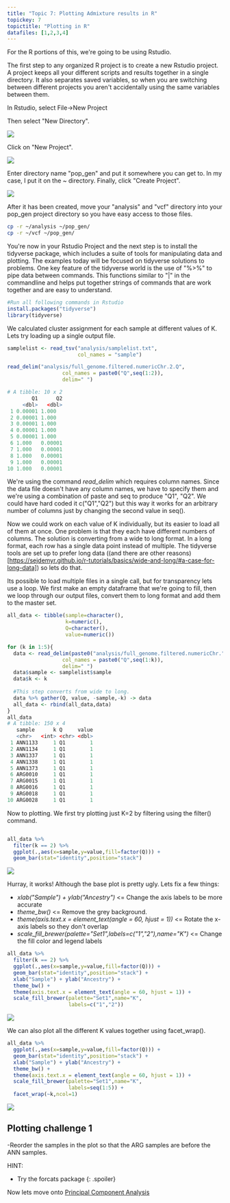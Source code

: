 ```yaml
---
title: "Topic 7: Plotting Admixture results in R"
topickey: 7
topictitle: "Plotting in R"
datafiles: [1,2,3,4]
---
```


For the R portions of this, we're going to be using Rstudio. 


The first step to any organized R project is to create a new Rstudio project. A project keeps all your different scripts and results together in a single directory. It also separates saved variables, so when you are switching between different projects you aren't accidentally using the same variables between them. 

In Rstudio, select File->New Project

Then select "New Directory".

![](rstudio_project_1.jpeg)

Click on "New Project".

![](rstudio_project_2.jpeg)

Enter directory name "pop_gen" and put it somewhere you can get to. In my case, I put it on the ~ directory. Finally, click "Create Project".

![](rstudio_project_3.jpeg)

After it has been created, move your "analysis" and "vcf" directory into your pop_gen project directory so you have easy access to those files.

```bash
cp -r ~/analysis ~/pop_gen/
cp -r ~/vcf ~/pop_gen/
```

You're now in your Rstudio Project and the next step is to install the tidyverse package, which includes a suite of tools for manipulating data and plotting. The examples today will be focused on tidyverse solutions to problems. One key feature of the tidyverse world is the use of "%>%" to pipe data between commands. This functions similar to "\|" in the commandline and helps put together strings of commands that are work together and are easy to understand. 



``` r
#Run all following commands in Rstudio
install.packages("tidyverse") 
library(tidyverse)
```

We calculated cluster assignment for each sample at different values of K. Lets try loading up a single output file.

``` r
samplelist <- read_tsv("analysis/samplelist.txt",
                       col_names = "sample")

read_delim("analysis/full_genome.filtered.numericChr.2.Q",
                  col_names = paste0("Q",seq(1:2)),
                  delim=" ")

# A tibble: 10 x 2
        Q1      Q2
     <dbl>   <dbl>
 1 0.00001 1.000  
 2 0.00001 1.000  
 3 0.00001 1.000  
 4 0.00001 1.000  
 5 0.00001 1.000  
 6 1.000   0.00001
 7 1.000   0.00001
 8 1.000   0.00001
 9 1.000   0.00001
10 1.000   0.00001

```
We're using the command _read\_delim_ which requires column names. Since the data file doesn't have any column names, we have to specify them and we're using a combination of paste and seq to produce "Q1", "Q2". We could have hard coded it c("Q1","Q2") but this way it works for an arbitrary number of columns just by changing the second value in seq(). 

Now we could work on each value of K individually, but its easier to load all of them at once. One problem is that they each have different numbers of columns. The solution is converting from a wide to long format. In a long format, each row has a single data point instead of multiple. The tidyverse tools are set up to prefer long data ((and there are other reasons)[https://sejdemyr.github.io/r-tutorials/basics/wide-and-long/#a-case-for-long-data]) so lets do that. 

Its possible to load multiple files in a single call, but for transparency lets use a loop. We first make an empty dataframe that we're going to fill, then we loop through our output files, convert them to long format and add them to the master set.

```r
all_data <- tibble(sample=character(),
                   k=numeric(),
                   Q=character(),
                   value=numeric())

for (k in 1:5){
  data <- read_delim(paste0("analysis/full_genome.filtered.numericChr.",k,".Q"),
                  col_names = paste0("Q",seq(1:k)),
                  delim=" ")
  data$sample <- samplelist$sample
  data$k <- k
  
  #This step converts from wide to long.
  data %>% gather(Q, value, -sample,-k) -> data
  all_data <- rbind(all_data,data)
}
all_data
# A tibble: 150 x 4
   sample      k Q     value
   <chr>   <int> <chr> <dbl>
 1 ANN1133     1 Q1        1
 2 ANN1134     1 Q1        1
 3 ANN1337     1 Q1        1
 4 ANN1338     1 Q1        1
 5 ANN1373     1 Q1        1
 6 ARG0010     1 Q1        1
 7 ARG0015     1 Q1        1
 8 ARG0016     1 Q1        1
 9 ARG0018     1 Q1        1
10 ARG0028     1 Q1        1
```

Now to plotting. We first try plotting just K=2 by filtering using the filter() command.
```r

all_data %>%
  filter(k == 2) %>%
  ggplot(.,aes(x=sample,y=value,fill=factor(Q))) + 
  geom_bar(stat="identity",position="stack")
```

![](structure_1.jpg)

Hurray, it works! Although the base plot is pretty ugly. Lets fix a few things:
* *xlab("Sample") + ylab("Ancestry")* <= Change the axis labels to be more accurate
* *theme_bw()* <= Remove the grey background.
* *theme(axis.text.x = element_text(angle = 60, hjust = 1))* <= Rotate the x-axis labels so they don't overlap
* *scale_fill_brewer(palette="Set1",labels=c("1","2"),name="K")* <= Change the fill color and legend labels

``` r
all_data %>%
  filter(k == 2) %>%
  ggplot(.,aes(x=sample,y=value,fill=factor(Q))) + 
  geom_bar(stat="identity",position="stack") +
  xlab("Sample") + ylab("Ancestry") +
  theme_bw() +
  theme(axis.text.x = element_text(angle = 60, hjust = 1)) +
  scale_fill_brewer(palette="Set1",name="K",
                    labels=c("1","2"))
```

![](structure_2.jpg)

We can also plot all the different K values together using facet_wrap(). 

``` r
all_data %>%
  ggplot(.,aes(x=sample,y=value,fill=factor(Q))) + 
  geom_bar(stat="identity",position="stack") +
  xlab("Sample") + ylab("Ancestry") +
  theme_bw() +
  theme(axis.text.x = element_text(angle = 60, hjust = 1)) +
  scale_fill_brewer(palette="Set1",name="K",
                    labels=seq(1:5)) +
  facet_wrap(~k,ncol=1)
```

![](structure_3a.jpg)


Plotting challenge 1
--------------------

-Reorder the samples in the plot so that the ARG samples are before the ANN samples. 

HINT:
  * Try the forcats package
  {: .spoiler}
  

Now lets move onto [Principal Component Analysis](./pca.md)
